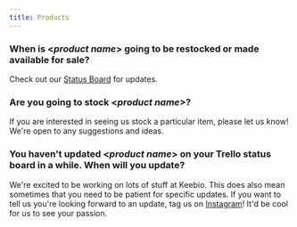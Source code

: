 ```yaml
---
title: Products
---
```


### When is <*product name*> going to be restocked or made available for sale?

Check out our [Status Board](http://status.keeb.io/) for updates.

### Are you going to stock <*product name*>?

If you are interested in seeing us stock a particular item, please let us know! We're open to any suggestions and ideas.

### You haven't updated <*product name*> on your Trello status board in a while. When will you update?

We're excited to be working on lots of stuff at Keebio. This does also mean sometimes that you need to be patient for specific updates. If you want to tell us you're looking forward to an update, tag us on [Instagram](https://instagram.com/keebio/)! It'd be cool for us to see your passion.
